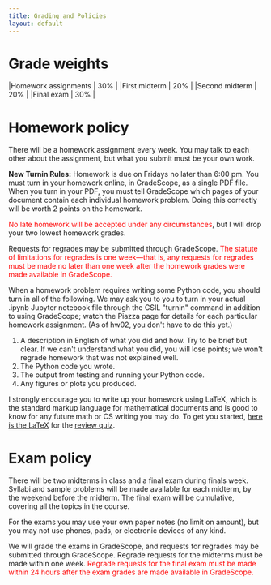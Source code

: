 ```yaml
---
title: Grading and Policies
layout: default
---
```


# Grade weights

|Homework assignments  | 30% |
|First midterm         | 20% |
|Second midterm        | 20% |
|Final exam            | 30% |

# Homework policy

There will be a homework assignment every week. You may talk to each
other about the assignment, but what you submit must be your own work. 

<b>New Turnin Rules:</b>
Homework is due on Fridays no later than 6:00 pm. 
You must turn in your homework online, in GradeScope, as a
single PDF file.
When you turn in your PDF, you must tell GradeScope which pages
of your document contain each individual homework problem.
Doing this correctly will be worth 2 points on the homework.

<span style="color:red">No late homework will be accepted
under any circumstances</span>, but I will drop your two lowest
homework grades.

Requests for regrades may be submitted through GradeScope.
<span style="color:red">The statute of
limitations for regrades is one week<span>&mdash;that is, any requests
for regrades must be made no later than one week after the homework
grades were made available in GradeScope.
</span>

When a homework problem requires writing some Python code, 
you should turn in all of the following. We may ask you to
you to turn in your actual .ipynb Jupyter notebook file through
the CSIL "turnin" command in addition to using GradeScope; watch
the Piazza page for details for each particular homework assignment.
(As of hw02, you don't have to do this yet.)

1. A description in English of what you did and how. Try to be brief
but clear. If we can't understand what you did, you will lose points;
we won't regrade homework that was not explained well.
2. The Python code you wrote.
3. The output from testing and running your Python code.
4. Any figures or plots you produced.

I strongly encourage you to write up your homework using LaTeX, 
which is the standard markup language for mathematical documents
and is good to know for any future math or CS writing you may do.
To get you started, [here is the LaTeX](http://www.cs.ucsb.edu/~gilbert/cs111/old/cs111Fall2010/quiz/quiz.tex) for the [review quiz](http://www.cs.ucsb.edu/~gilbert/cs111/old/cs111Fall2010/quiz/quiz.pdf).

# Exam policy

There will be two midterms in class and a final exam during finals week.
Syllabi and sample problems will be made available for each midterm,
by the weekend before the midterm.
The final exam will be cumulative, covering all the topics in the course.

For the exams you may use your own paper notes (no limit on amount),
but you may not use phones, pads, or electronic devices of any kind.

We will grade the exams in GradeScope, 
and requests for regrades may be submitted through GradeScope.
Regrade requests for the midterms must be made within one week.
<span style="color:red">Regrade requests for the final exam must
be made within 24 hours after the exam grades are made available
in GradeScope.
</span>
